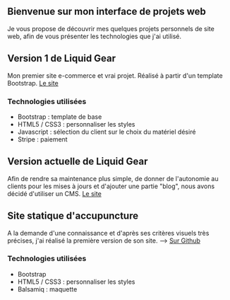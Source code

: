 ## Bienvenue sur mon interface de projets web

Je vous propose de découvrir mes quelques projets personnels de site web, afin de vous présenter les technologies que j'ai utilisé.

## Version 1 de Liquid Gear

Mon premier site e-commerce et vrai projet. Réalisé à partir d'un template Bootstrap. [Le site](https://github.com/Nakawashi/nakawasite/)

### Technologies utilisées
- Bootstrap : template de base
- HTML5 / CSS3 : personnaliser les styles
- Javascript : sélection du client sur le choix du matériel désiré
- Stripe : paiement

## Version actuelle de Liquid Gear

Afin de rendre sa maintenance plus simple, de donner de l'autonomie au clients pour les mises à jours et d'ajouter une partie "blog", nous avons décidé d'utiliser un CMS. [Le site](https://liquidgear.ch)

## Site statique d'accupuncture

A la demande d'une connaissance et d'après ses critères visuels très précises, j'ai réalisé la première version de son site.
--> [Sur Github](https://github.com/Nakawashi/accupuncture)

### Technologies utilisées
- Bootstrap
- HTML5 / CSS3 : personnaliser les styles
- Balsamiq : maquette
